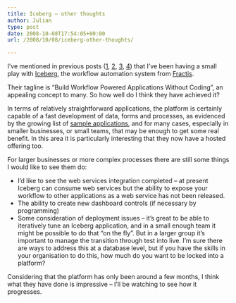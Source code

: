 ```yaml
---
title: Iceberg – other thoughts
author: Julian
type: post
date: 2008-10-08T17:54:05+00:00
url: /2008/10/08/iceberg-other-thoughts/

---
```

I’ve mentioned in previous posts ([1][1], [2][2], [3][3], [4][4]) that I’ve been having a small play with [Iceberg][5], the workflow automation system from [Fractis][6].

Their tagline is “Build Workflow Powered Applications Without Coding”, an appealing concept to many. So how well do I think they have achieved it?

In terms of relatively straightforward applications, the platform is certainly capable of a fast development of data, forms and processes, as evidenced by the growing list of [sample applications][7], and for many cases, especially in smaller businesses, or small teams, that may be enough to get some real benefit. In this area it is particularly interesting that they now have a hosted offering too.

For larger businesses or more complex processes there are still some things I would like to see them do:

  * I’d like to see the web services integration completed – at present Iceberg can consume web services but the ability to expose your workflow to other applications as a web service has not been released.
  * The ability to create new dashboard controls (if necessary by programming)
  * Some consideration of deployment issues – it’s great to be able to iteratively tune an Iceberg application, and in a small enough team it might be possible to do that “on the fly”. But in a larger group it’s important to manage the transition through test into live. I’m sure there are ways to address this at a database level, but if you have the skills in your organisation to do this, how much do you want to be locked into a platform?

Considering that the platform has only been around a few months, I think what they have done is impressive – I’ll be watching to see how it progresses.

 [1]: https://www.synesthesia.co.uk/blog/archives/2008/09/24/iceberg/
 [2]: https://www.synesthesia.co.uk/blog/archives/2008/09/24/iceberg-creating-the-first-user-story-1/
 [3]: https://www.synesthesia.co.uk/blog/archives/2008/09/25/iceberg-creating-the-first-user-story-2/
 [4]: https://www.synesthesia.co.uk/blog/archives/2008/09/30/iceberg-the-security-model/
 [5]: http://www.geticeberg.com/
 [6]: http://www.fractis.com/
 [7]: http://www.learniceberg.com/Application_Directory/